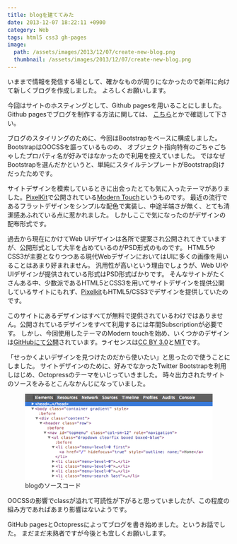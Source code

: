 ```yaml
---
title: blogを建ててみた
date: 2013-12-07 18:22:11 +0900
category: Web
tags: html5 css3 gh-pages
image:
  path: /assets/images/2013/12/07/create-new-blog.png
  thumbnail: /assets/images/2013/12/07/create-new-blog.png
---
```


いままで情報を発信する場として、確かなものが周りになかったので新年に向けて新しくブログを作成しました。
よろしくお願いします。

今回はサイトのホスティングとして、Github pagesを用いることにしました。Github pagesでブログを制作する方法に関しては、
[こちら][1]とかで確認して下さい。

ブログのスタイリングのために、今回はBootstrapをベースに構成しました。BootstrapはOOCSSを謳っているものの、
オブジェクト指向特有のごちゃごちゃしたプロパティ名が好みではなかったので利用を控えていました。
ではなぜBootstrapを選んだかというと、単純にスタイルテンプレートがBootstrap向けだったためです。

<!-- more -->

サイトデザインを模索しているときに出会ったとても気に入ったテーマがありました。[PixelKit][2]で公開されている[Modern Touch][3]というものです。
最近の流行であるフラットデザインをシンプルな配色で実装し、中途半端さが無く、とても清潔感あふれている点に惹かれました。
しかしここで気になったのがデザインの配布形式です。

過去から現在にかけてWeb UIデザインは各所で提案され公開されてきていますが、公開形式として大半を占めているのがPSD形式のものです。
HTML5やCSS3が主要となりつつある現代WebデザインにおいてはUIに多くの画像を用いることはあまり好まれません。
汎用性が高いという理由でしょうが、Web UIやUIデザインが提供されている形式はPSD形式ばかりです。
そんなサイトがたくさんある中、少数派であるHTML5とCSS3を用いてサイトデザインを提供公開しているサイトにもれず、[Pixelkit][2]もHTML5/CSS3でデザインを提供していたのです。

このサイトにあるデザインはすべてが無料で提供されているわけではありません。公開されているデザインをすべて利用するには年間Subscriptionが必要です。
しかし、今回使用したテーマのModern touchを始め、いくつかのデザインは[GitHubにて公開](https://github.com/Pixelkit/PixelKit-Bootstrap-UI-Kits)されています。ライセンスは[CC BY 3.0][CCBY3.0]と[MIT][MIT]です。

「せっかくよいデザインを見つけたのだから使いたい」と思ったので使うことにしました。
サイトデザインのために、好みでなかったTwitter Bootstrapを利用しはじめ、Octopressのテーマをいじっていきました。
時々出力されたサイトのソースをみるとこんなかんじになっていました。

<figure>
<img src="/assets/images/2013/12/07/blog-html-sourcecode.png" alt="blog html sourcecode" />
<figcaption class="boxed-green">blogのソースコード</figcaption>
</figure>

OOCSSの影響でclassが溢れて可読性が下がると思っていましたが、この程度の組み方であればあまり影響はないようです。

GitHub pagesとOctopressによってブログを書き始めました。というお話でした。
まだまだ未熟者ですが今後とも宜しくお願いします。


[1]: http://morizyun.github.io/blog/octopress-gitpage-minimum-install-guide/ "OctopressでGitHub無料ブログ構築。sourceをBitbucket管理。簡単ガイド！ - 酒と泪とRubyとRailsと"
[2]: http://pixelkit.com/ "Premium Web UI Kits & Design Resources | PixelKit"
[3]: http://pixelkit.com/kits/flat-ui-kit "Flat UI Kit | Modern Touch"
[CCBY3.0]: http://creativecommons.org/licenses/by/3.0/ "Creative Commons — Attribution 3.0 Unported — CC BY 3.0"
[MIT]: http://opensource.org/licenses/mit-license.html "The MIT License (MIT) | Open Source Initiative"
